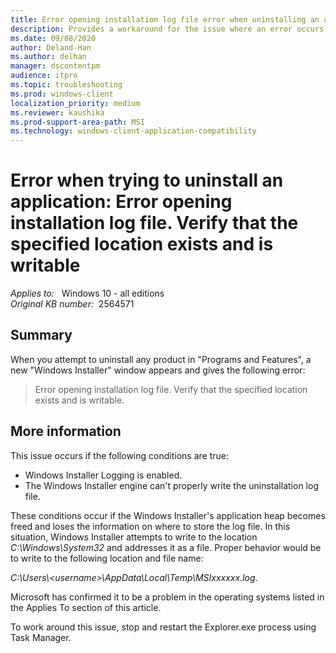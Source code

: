 ```yaml
---
title: Error opening installation log file error when uninstalling an application
description: Provides a workaround for the issue where an error occurs when you uninstall an application.
ms.date: 09/08/2020
author: Deland-Han
ms.author: delhan
manager: dscontentpm
audience: itpro
ms.topic: troubleshooting
ms.prod: windows-client
localization_priority: medium
ms.reviewer: kaushika
ms.prod-support-area-path: MSI
ms.technology: windows-client-application-compatibility
---
```

# Error when trying to uninstall an application: Error opening installation log file. Verify that the specified location exists and is writable

_Applies to:_ &nbsp; Windows 10 - all editions  
_Original KB number:_ &nbsp;2564571

## Summary

When you attempt to uninstall any product in "Programs and Features", a new "Windows Installer" window appears and gives the following error:

> Error opening installation log file. Verify that the specified location exists and is writable.

## More information

This issue occurs if the following conditions are true:

- Windows Installer Logging is enabled.
- The Windows Installer engine can't properly write the uninstallation log file.

These conditions occur if the Windows Installer's application heap becomes freed and loses the information on where to store the log file. In this situation, Windows Installer attempts to write to the location *C:\Windows\System32* and addresses it as a file. Proper behavior would be to write to the following location and file name:

*C:\Users\\\<username>\AppData\Local\Temp\MSIxxxxxx.log*.

Microsoft has confirmed it to be a problem in the operating systems listed in the Applies To section of this article.

To work around this issue, stop and restart the Explorer.exe process using Task Manager.
